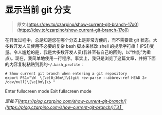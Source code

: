 # 显示当前 git 分支

> 原文:[https://dev.to/czarpino/show-current-git-branch-17o0](https://dev.to/czarpino/show-current-git-branch-17o0)

在开发过程中，总是知道您在哪个分支上是非常方便的，而不需要做 git 状态。大多数开发人员使用不必要的复杂 bash 脚本来修改 shell 的提示字符串 1 (PS1)变量。令人尴尬的是，我是大多数开发人员(我甚至有自己的回购，以“性能”为重点)。现在，我简单地使用一行程序。事实上，我只是浏览了这篇文章，并把下面的内容复制粘贴到我的`~/.bash_profile` :

```
# Show current git branch when entering a git repository
export PS1="\W  \[\e[0;36m\]\$(git rev-parse --abbrev-ref HEAD 2> /dev/null)\[\e[0m\]\$ " 
```

Enter fullscreen mode Exit fullscreen mode

*原载于[https://plog.czarpino.com/show-current-git-branch/](https://plog.czarpino.com/show-current-git-branch/)T3】*